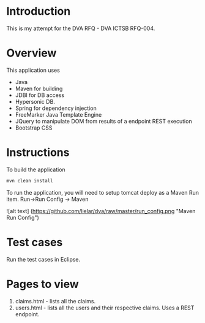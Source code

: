 # Introduction
This is my attempt for the DVA RFQ - DVA ICTSB RFQ-004.

# Overview
This application uses
* Java
* Maven for building
* JDBI for DB access
* Hypersonic DB. 
* Spring for dependency injection
* FreeMarker Java Template Engine
* JQuery to manipulate DOM from results of a endpoint REST execution
* Bootstrap CSS


# Instructions
To build the application
```sh
mvn clean install
````

To run the application, you will need to setup tomcat deploy as a Maven Run item. Run->Run Config -> Maven 

![alt text] (https://github.com/lielar/dva/raw/master/run_config.png "Maven Run Config")


# Test cases
Run the test cases in Eclipse.

# Pages to view
1. claims.html - lists all the claims.
2. users.html - lists all the users and their respective claims. Uses a REST endpoint.


